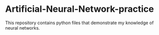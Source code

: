 # Artificial-Neural-Network-practice
This repository contains python files that demonstrate my knowledge of neural networks.
